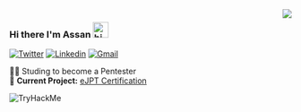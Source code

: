 <img align='right' src="https://github-readme-stats.vercel.app/api?username=darth-assan&show_icons=true&theme=dark">

### Hi there I'm Assan <img src="https://user-images.githubusercontent.com/1303154/88677602-1635ba80-d120-11ea-84d8-d263ba5fc3c0.gif" width="28px" height="28px" alt="hi">

[![Twitter](https://img.shields.io/static/v1?label&message=darth_assan&color=blue&logo=twitter&style=flat-square&logoColor=white)](https://www.twitter.com/darth_assan/)
[![Linkedin](https://img.shields.io/static/v1?label&message=darth_assan&color=blue&logo=linkedin&style=flat-square&logoColor=white)](https://www.linkedin.com/in/darth-assan/)
[![Gmail](https://img.shields.io/static/v1?label&message=arthur.assan@gmail.com&color=red&logo=gmail&style=flat-square&logoColor=white)](mailto:arthur.assan@gmail.com)
  
  
👨‍💻 Studing to become a Pentester<br>
🚧 **Current Project:** [eJPT Certification](https://ine.com/learning/certifications/internal/elearnsecurity-junior-penetration-tester-v2)

<img src="https://tryhackme-badges.s3.amazonaws.com/darthurassan.png" alt="TryHackMe">
